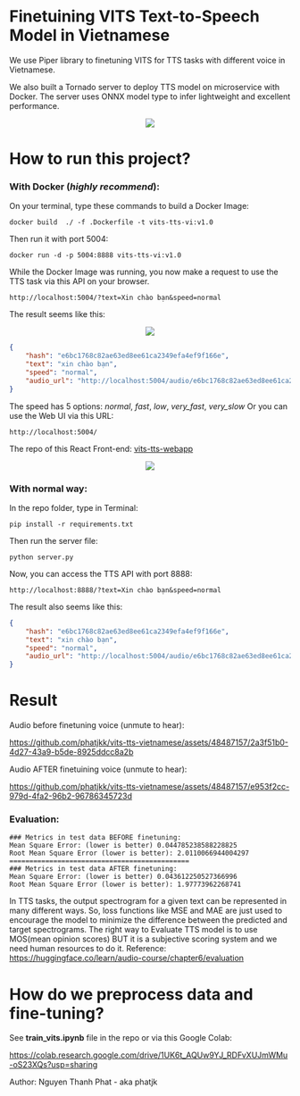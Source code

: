 # Finetuining VITS Text-to-Speech Model in Vietnamese

We use Piper library to finetuning VITS for TTS tasks with different voice in Vietnamese. 

We also built a Tornado server to deploy TTS model on microservice with Docker. 
The server uses ONNX model type to infer lightweight and excellent performance. 

<p align="center">
  <img  src="https://raw.githubusercontent.com/phatjkk/vits-tts-vietnamese/main/resources/web_ui.PNG">
</p>

# How to run this project?

### With Docker (***highly recommend***):
On your terminal, type these commands to build a Docker Image:
```
docker build  ./ -f .Dockerfile -t vits-tts-vi:v1.0
```
Then run it with port 5004:
```
docker run -d -p 5004:8888 vits-tts-vi:v1.0
```
While the Docker Image was running, you now make a request to use the TTS task via this API on your browser.
```
http://localhost:5004/?text=Xin chào bạn&speed=normal
```
The result seems like this:
<p align="center">
  <img  src="https://raw.githubusercontent.com/phatjkk/vits-tts-vietnamese/main/resources/demo_api.PNG">
</p>

```json
{
    "hash": "e6bc1768c82ae63ed8ee61ca2349efa4ef9f166e",
    "text": "xin chào bạn",
    "speed": "normal",
    "audio_url": "http://localhost:5004/audio/e6bc1768c82ae63ed8ee61ca2349efa4ef9f166e.wav"
}
```
The speed has 5 options: *normal*, *fast*, *low*, *very_fast*, *very_slow*
Or you can use the Web UI via this URL:
```
http://localhost:5004/
```
The repo of this React Front-end: [vits-tts-webapp](https://github.com/phatjkk/vits-tts-webapp)
<p align="center">
  <img  src="https://raw.githubusercontent.com/phatjkk/vits-tts-vietnamese/main/resources/web_ui.PNG">
</p>

### With normal way:
In the repo folder, type in Terminal:
```
pip install -r requirements.txt
```
Then run the server file:
```
python server.py
```
Now, you can access the TTS API with port 8888:
```
http://localhost:8888/?text=Xin chào bạn&speed=normal
```
The result also seems like this:
```json
{
    "hash": "e6bc1768c82ae63ed8ee61ca2349efa4ef9f166e",
    "text": "xin chào bạn",
    "speed": "normal",
    "audio_url": "http://localhost:5004/audio/e6bc1768c82ae63ed8ee61ca2349efa4ef9f166e.wav"
}
```

# Result
Audio before finetuning voice (unmute to hear):


https://github.com/phatjkk/vits-tts-vietnamese/assets/48487157/2a3f51b0-4d27-43a9-b5de-8925ddcc8a2b


Audio AFTER finetuining voice (unmute to hear):


https://github.com/phatjkk/vits-tts-vietnamese/assets/48487157/e953f2cc-979d-4fa2-96b2-96786345723d


### Evaluation: 
```
### Metrics in test data BEFORE finetuning:
Mean Square Error: (lower is better) 0.044785238588228825
Root Mean Square Error (lower is better): 2.0110066944004297
=============================================
### Metrics in test data AFTER finetuning:
Mean Square Error: (lower is better) 0.043612250527366996
Root Mean Square Error (lower is better): 1.97773962268741
```

In TTS tasks, the output spectrogram for a given text can be represented in many different ways.
So, loss functions like MSE and MAE are just used to encourage the model to minimize the difference between the predicted and target spectrograms.
The right way to Evaluate TTS model is to use MOS(mean opinion scores) BUT it is a subjective scoring system and we need human resources to do it.
Reference: https://huggingface.co/learn/audio-course/chapter6/evaluation

# How do we preprocess data and fine-tuning?

See **train_vits.ipynb** file in the repo or via this Google Colab:

https://colab.research.google.com/drive/1UK6t_AQUw9YJ_RDFvXUJmWMu-oS23XQs?usp=sharing

Author: Nguyen Thanh Phat - aka phatjk
